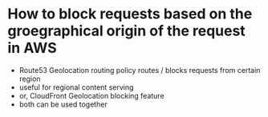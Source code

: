 # How to block requests based on the groegraphical origin of the request in AWS

- Route53 Geolocation routing policy routes / blocks requests from certain region
- useful for regional content serving
- or, CloudFront Geolocation blocking feature
- both can be used together

